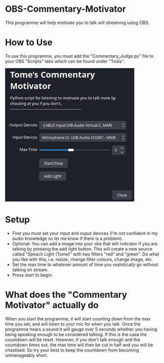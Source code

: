 # OBS-Commentary-Motivator
This programme will help motivate you to talk will streaming using OBS.

# How to Use
To use this programme, you must add the "Commentary_Judge.py" file to your OBS "Scripts" tabs which can be found under "Tools".

![Settings](Motivator_Gui.JPG)

# Setup
- First you must set your input and ouput devices (I'm not confident in my audio knowledge so let me know if there is a problem).
- Optional: You can add a image into your obs that will indicator if you are talking by pressing the add light button. This will create a new source called "Speach Light (Tome)" with two filters "red" and "green". Do what you like with this, i.e. resize, change filter colours, change image, etc.
- Set the max time to whatever amount of time you realistically go without talking on stream.
- Press start to begin.

# What does the "Commentary Motivator" actually do
When you start the programme, it will start counting down from the max time you set, and will listen to your mic for when you talk. Once the programme hears a sound it will gauge over 5 seconds whether you having being speaking enough to be considered talking. If this is the case the countdown will be reset. However, if you don't talk enough and the countdown times out, the max time will then be cut in half and you will be chastised. So try your best to keep the countdown from becoming unmanageably short. 
